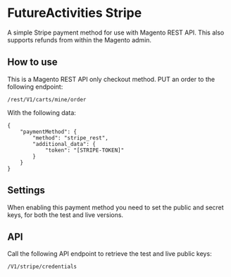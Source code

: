 # FutureActivities Stripe

A simple Stripe payment method for use with Magento REST API.
This also supports refunds from within the Magento admin.

## How to use

This is a Magento REST API only checkout method. PUT an order to the following endpoint:

    /rest/V1/carts/mine/order
    
With the following data:

    {
        "paymentMethod": {
            "method": "stripe_rest",
    		"additional_data": {
    		    "token": "[STRIPE-TOKEN]"
    		}
        }
    }

## Settings

When enabling this payment method you need to set the public and secret keys, for both the test and live versions.

## API

Call the following API endpoint to retrieve the test and live public keys:

    /V1/stripe/credentials
